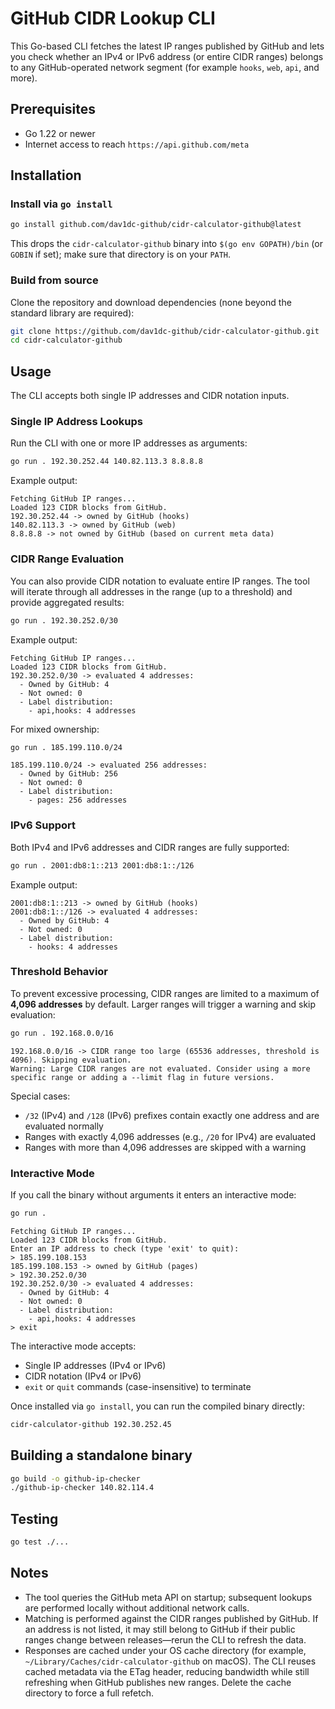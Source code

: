 # GitHub CIDR Lookup CLI

This Go-based CLI fetches the latest IP ranges published by GitHub and lets you check whether an IPv4 or IPv6 address (or entire CIDR ranges) belongs to any GitHub-operated network segment (for example `hooks`, `web`, `api`, and more).

## Prerequisites

- Go 1.22 or newer
- Internet access to reach `https://api.github.com/meta`

## Installation

### Install via `go install`

```sh
go install github.com/dav1dc-github/cidr-calculator-github@latest
```

This drops the `cidr-calculator-github` binary into `$(go env GOPATH)/bin` (or `GOBIN` if set); make sure that directory is on your `PATH`.

### Build from source

Clone the repository and download dependencies (none beyond the standard library are required):

```sh
git clone https://github.com/dav1dc-github/cidr-calculator-github.git
cd cidr-calculator-github
```

## Usage

The CLI accepts both single IP addresses and CIDR notation inputs.

### Single IP Address Lookups

Run the CLI with one or more IP addresses as arguments:

```sh
go run . 192.30.252.44 140.82.113.3 8.8.8.8
```

Example output:

```text
Fetching GitHub IP ranges...
Loaded 123 CIDR blocks from GitHub.
192.30.252.44 -> owned by GitHub (hooks)
140.82.113.3 -> owned by GitHub (web)
8.8.8.8 -> not owned by GitHub (based on current meta data)
```

### CIDR Range Evaluation

You can also provide CIDR notation to evaluate entire IP ranges. The tool will iterate through all addresses in the range (up to a threshold) and provide aggregated results:

```sh
go run . 192.30.252.0/30
```

Example output:

```text
Fetching GitHub IP ranges...
Loaded 123 CIDR blocks from GitHub.
192.30.252.0/30 -> evaluated 4 addresses:
  - Owned by GitHub: 4
  - Not owned: 0
  - Label distribution:
    - api,hooks: 4 addresses
```

For mixed ownership:

```sh
go run . 185.199.110.0/24
```

```text
185.199.110.0/24 -> evaluated 256 addresses:
  - Owned by GitHub: 256
  - Not owned: 0
  - Label distribution:
    - pages: 256 addresses
```

### IPv6 Support

Both IPv4 and IPv6 addresses and CIDR ranges are fully supported:

```sh
go run . 2001:db8:1::213 2001:db8:1::/126
```

Example output:

```text
2001:db8:1::213 -> owned by GitHub (hooks)
2001:db8:1::/126 -> evaluated 4 addresses:
  - Owned by GitHub: 4
  - Not owned: 0
  - Label distribution:
    - hooks: 4 addresses
```

### Threshold Behavior

To prevent excessive processing, CIDR ranges are limited to a maximum of **4,096 addresses** by default. Larger ranges will trigger a warning and skip evaluation:

```sh
go run . 192.168.0.0/16
```

```text
192.168.0.0/16 -> CIDR range too large (65536 addresses, threshold is 4096). Skipping evaluation.
Warning: Large CIDR ranges are not evaluated. Consider using a more specific range or adding a --limit flag in future versions.
```

Special cases:
- `/32` (IPv4) and `/128` (IPv6) prefixes contain exactly one address and are evaluated normally
- Ranges with exactly 4,096 addresses (e.g., `/20` for IPv4) are evaluated
- Ranges with more than 4,096 addresses are skipped with a warning

### Interactive Mode

If you call the binary without arguments it enters an interactive mode:

```sh
go run .
```

```text
Fetching GitHub IP ranges...
Loaded 123 CIDR blocks from GitHub.
Enter an IP address to check (type 'exit' to quit):
> 185.199.108.153
185.199.108.153 -> owned by GitHub (pages)
> 192.30.252.0/30
192.30.252.0/30 -> evaluated 4 addresses:
  - Owned by GitHub: 4
  - Not owned: 0
  - Label distribution:
    - api,hooks: 4 addresses
> exit
```

The interactive mode accepts:
- Single IP addresses (IPv4 or IPv6)
- CIDR notation (IPv4 or IPv6)
- `exit` or `quit` commands (case-insensitive) to terminate

Once installed via `go install`, you can run the compiled binary directly:

```sh
cidr-calculator-github 192.30.252.45
```

## Building a standalone binary

```sh
go build -o github-ip-checker
./github-ip-checker 140.82.114.4
```

## Testing

```sh
go test ./...
```

## Notes

- The tool queries the GitHub meta API on startup; subsequent lookups are performed locally without additional network calls.
- Matching is performed against the CIDR ranges published by GitHub. If an address is not listed, it may still belong to GitHub if their public ranges change between releases—rerun the CLI to refresh the data.
- Responses are cached under your OS cache directory (for example, `~/Library/Caches/cidr-calculator-github` on macOS). The CLI reuses cached metadata via the ETag header, reducing bandwidth while still refreshing when GitHub publishes new ranges. Delete the cache directory to force a full refetch.
